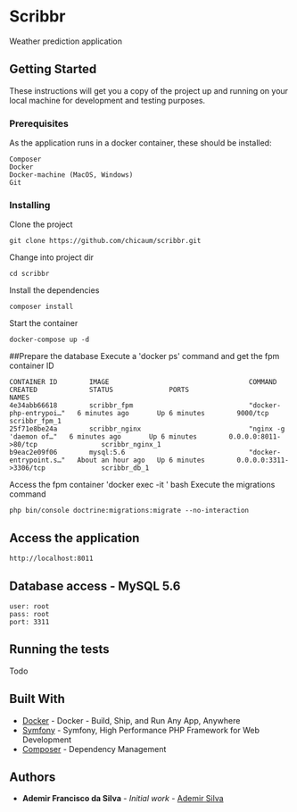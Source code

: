 # Scribbr

Weather prediction application

## Getting Started

These instructions will get you a copy of the project up and running on your local machine for development and testing purposes.

### Prerequisites

As the application runs in a docker container, these should be installed:

```
Composer
Docker
Docker-machine (MacOS, Windows)
Git
```

### Installing

Clone the project


```
git clone https://github.com/chicaum/scribbr.git
```

Change into project dir

```
cd scribbr
```

Install the dependencies

```
composer install
```

Start the container
```
docker-compose up -d
```

##Prepare the database
Execute a 'docker ps' command and get the fpm container ID
```
CONTAINER ID        IMAGE                                   COMMAND                  CREATED             STATUS              PORTS                               NAMES
4e34abb66618        scribbr_fpm                             "docker-php-entrypoi…"   6 minutes ago       Up 6 minutes        9000/tcp                            scribbr_fpm_1
25f71e8be24a        scribbr_nginx                           "nginx -g 'daemon of…"   6 minutes ago       Up 6 minutes        0.0.0.0:8011->80/tcp                scribbr_nginx_1
b9eac2e09f06        mysql:5.6                               "docker-entrypoint.s…"   About an hour ago   Up 6 minutes        0.0.0.0:3311->3306/tcp              scribbr_db_1
```

Access the fpm container 'docker exec -it <CONTAINER-ID>' bash
Execute the migrations command
```
php bin/console doctrine:migrations:migrate --no-interaction
```

## Access the application

```
http://localhost:8011
```

## Database access - MySQL 5.6

```
user: root
pass: root
port: 3311
```
 
## Running the tests

Todo

## Built With

* [Docker](https://www.docker.com/) - Docker - Build, Ship, and Run Any App, Anywhere
* [Symfony](https://symfony.com/) - Symfony, High Performance PHP Framework for Web Development
* [Composer](https://getcomposer.org/) - Dependency Management

## Authors

* **Ademir Francisco da Silva** - *Initial work* - [Ademir Silva](https://github.com/chicaum)